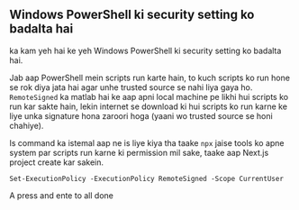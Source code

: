 ## Windows PowerShell ki security setting ko badalta hai
 ka kam yeh hai ke yeh Windows PowerShell ki security setting ko badalta hai. 

Jab aap PowerShell mein scripts run karte hain, to kuch scripts ko run hone se rok diya jata hai agar unhe trusted source se nahi liya gaya ho. `RemoteSigned` ka matlab hai ke aap apni local machine pe likhi hui scripts ko run kar sakte hain, lekin internet se download ki hui scripts ko run karne ke liye unka signature hona zaroori hoga (yaani wo trusted source se honi chahiye).

Is command ka istemal aap ne is liye kiya tha taake `npx` jaise tools ko apne system par scripts run karne ki permission mil sake, taake aap Next.js project create kar sakein.

```
Set-ExecutionPolicy -ExecutionPolicy RemoteSigned -Scope CurrentUser
```

A press and ente to all done 
